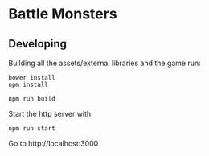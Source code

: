 # Battle Monsters

## Developing
Building all the assets/external libraries and the game run:

```
bower install
npm install

npm run build
```

Start the http server with:
```
npm run start
```

Go to http://localhost:3000
